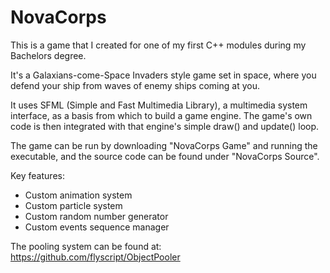 # NovaCorps
This is a game that I created for one of my first C++ modules during my Bachelors degree.

It's a Galaxians-come-Space Invaders style game set in space, where you defend your ship from waves of enemy ships coming at you.

It uses SFML (Simple and Fast Multimedia Library), a multimedia system interface, as a basis from which to build a game engine. The game's own code is then integrated with that engine's simple draw() and update() loop.

The game can be run by downloading "NovaCorps Game" and running the executable, and the source code can be found under "NovaCorps Source".

Key features:
* Custom animation system
* Custom particle system
* Custom random number generator
* Custom events sequence manager

The pooling system can be found at:
https://github.com/flyscript/ObjectPooler
